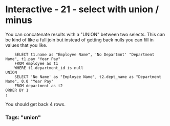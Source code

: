 



<style>
.pagebreak { page-break-before: always; }
.half { height: 200px; }
</style>





# Interactive - 21 - select with union / minus

You can concatenate results with a "UNION" between two selects.  This can be kind of like a full join
but instead of getting back nulls you can fill in values that you like.

```
	SELECT t1.name as "Employee Name", 'No Departmnt' "Department Name", t1.pay "Year Pay"
	FROM employee as t1
	WHERE t1.department_id is null
UNION
	SELECT 'No Name' as "Employee Name", t2.dept_name as "Department Name", 0.0 "Year Pay"
	FROM department as t2 
ORDER BY 1
;

```

You should get back 4 rows.

### Tags: "union"


